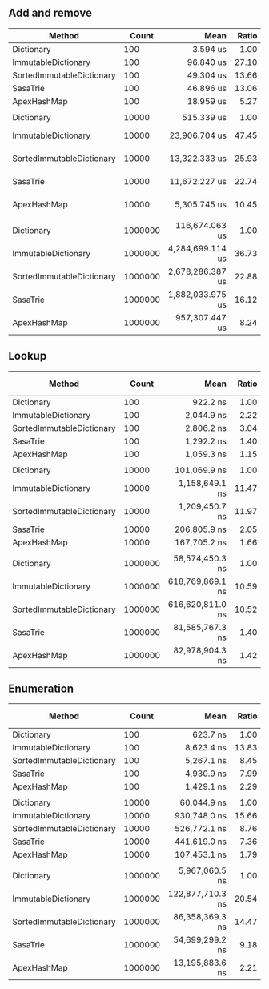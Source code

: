 
## Add and remove

|                    Method |   Count |             Mean | Ratio | RatioSD |      Gen 0 |      Gen 1 |     Gen 2 |     Allocated |
|-------------------------- |-------- |-----------------:|------:|--------:|-----------:|-----------:|----------:|--------------:|
|                Dictionary |     100 |         3.594 us |  1.00 |    0.00 |     1.7204 |     0.0114 |         - |       7.21 KB |
|       ImmutableDictionary |     100 |        96.840 us | 27.10 |    0.86 |    16.4795 |          - |         - |      69.35 KB |
| SortedImmutableDictionary |     100 |        49.304 us | 13.66 |    0.56 |    13.1226 |          - |         - |      62.44 KB |
|                  SasaTrie |     100 |        46.896 us | 13.06 |    0.27 |    27.7100 |     0.0610 |         - |     124.02 KB |
|               ApexHashMap |     100 |        18.959 us |  5.27 |    0.07 |    16.5100 |     0.0305 |         - |      72.35 KB |
|                           |         |                  |       |         |            |            |           |               |
|                Dictionary |   10000 |       515.339 us |  1.00 |    0.00 |   110.3516 |   110.3516 |  110.3516 |     657.28 KB |
|       ImmutableDictionary |   10000 |    23,906.704 us | 47.45 |    2.40 |  3718.7500 |   843.7500 |   93.7500 |   14222.47 KB |
| SortedImmutableDictionary |   10000 |    13,322.333 us | 25.93 |    1.70 |  3281.2500 |   703.1250 |   78.1250 |   12457.09 KB |
|                  SasaTrie |   10000 |    11,672.227 us | 22.74 |    1.68 |  7640.6250 |   921.8750 |         - |   31329.91 KB |
|               ApexHashMap |   10000 |     5,305.745 us | 10.45 |    0.97 |  3757.8125 |   562.5000 |         - |   14848.56 KB |
|                           |         |                  |       |         |            |            |           |               |
|                Dictionary | 1000000 |   116,674.063 us |  1.00 |    0.00 |  1000.0000 |  1000.0000 | 1000.0000 |   52625.55 KB |
|       ImmutableDictionary | 1000000 | 4,284,699.114 us | 36.73 |    0.77 |  5000.0000 |  1000.0000 |         - | 2142793.61 KB |
| SortedImmutableDictionary | 1000000 | 2,678,286.387 us | 22.88 |    0.69 |  5000.0000 |  1000.0000 |         - | 1863476.72 KB |
|                  SasaTrie | 1000000 | 1,882,033.975 us | 16.12 |    0.24 | 46000.0000 | 23000.0000 | 2000.0000 | 4950501.96 KB |
|               ApexHashMap | 1000000 |   957,307.447 us |  8.24 |    0.26 | 11000.0000 |  5000.0000 |         - | 2301878.05 KB |

## Lookup

|                    Method |   Count |             Mean | Ratio | RatioSD | Gen 0 | Gen 1 | Gen 2 | Allocated |
|-------------------------- |-------- |-----------------:|------:|--------:|------:|------:|------:|----------:|
|                Dictionary |     100 |         922.2 ns |  1.00 |    0.00 |     - |     - |     - |         - |
|       ImmutableDictionary |     100 |       2,044.9 ns |  2.22 |    0.05 |     - |     - |     - |         - |
| SortedImmutableDictionary |     100 |       2,806.2 ns |  3.04 |    0.05 |     - |     - |     - |         - |
|                  SasaTrie |     100 |       1,292.2 ns |  1.40 |    0.02 |     - |     - |     - |         - |
|               ApexHashMap |     100 |       1,059.3 ns |  1.15 |    0.02 |     - |     - |     - |         - |
|                           |         |                  |       |         |       |       |       |           |
|                Dictionary |   10000 |     101,069.9 ns |  1.00 |    0.00 |     - |     - |     - |         - |
|       ImmutableDictionary |   10000 |   1,158,649.1 ns | 11.47 |    0.31 |     - |     - |     - |         - |
| SortedImmutableDictionary |   10000 |   1,209,450.7 ns | 11.97 |    0.15 |     - |     - |     - |         - |
|                  SasaTrie |   10000 |     206,805.9 ns |  2.05 |    0.03 |     - |     - |     - |         - |
|               ApexHashMap |   10000 |     167,705.2 ns |  1.66 |    0.03 |     - |     - |     - |         - |
|                           |         |                  |       |         |       |       |       |           |
|                Dictionary | 1000000 |  58,574,450.3 ns |  1.00 |    0.00 |     - |     - |     - |         - |
|       ImmutableDictionary | 1000000 | 618,769,869.1 ns | 10.59 |    0.42 |     - |     - |     - |         - |
| SortedImmutableDictionary | 1000000 | 616,620,811.0 ns | 10.52 |    0.31 |     - |     - |     - |         - |
|                  SasaTrie | 1000000 |  81,585,767.3 ns |  1.40 |    0.04 |     - |     - |     - |         - |
|               ApexHashMap | 1000000 |  82,978,904.3 ns |  1.42 |    0.04 |     - |     - |     - |         - |

## Enumeration

|                    Method |   Count |             Mean | Ratio | RatioSD |    Gen 0 | Gen 1 | Gen 2 | Allocated |
|-------------------------- |-------- |-----------------:|------:|--------:|---------:|------:|------:|----------:|
|                Dictionary |     100 |         623.7 ns |  1.00 |    0.00 |        - |     - |     - |         - |
|       ImmutableDictionary |     100 |       8,623.4 ns | 13.83 |    0.15 |        - |     - |     - |         - |
| SortedImmutableDictionary |     100 |       5,267.1 ns |  8.45 |    0.15 |        - |     - |     - |         - |
|                  SasaTrie |     100 |       4,930.9 ns |  7.99 |    0.24 |   0.6104 |     - |     - |    2912 B |
|               ApexHashMap |     100 |       1,429.1 ns |  2.29 |    0.02 |        - |     - |     - |         - |
|                           |         |                  |       |         |          |       |       |           |
|                Dictionary |   10000 |      60,044.9 ns |  1.00 |    0.00 |        - |     - |     - |         - |
|       ImmutableDictionary |   10000 |     930,748.0 ns | 15.66 |    0.53 |        - |     - |     - |         - |
| SortedImmutableDictionary |   10000 |     526,772.1 ns |  8.76 |    0.15 |        - |     - |     - |         - |
|                  SasaTrie |   10000 |     441,619.0 ns |  7.36 |    0.11 |  19.5313 |     - |     - |   93280 B |
|               ApexHashMap |   10000 |     107,453.1 ns |  1.79 |    0.04 |        - |     - |     - |         - |
|                           |         |                  |       |         |          |       |       |           |
|                Dictionary | 1000000 |   5,967,060.5 ns |  1.00 |    0.00 |        - |     - |     - |         - |
|       ImmutableDictionary | 1000000 | 122,877,710.3 ns | 20.54 |    0.30 |        - |     - |     - |         - |
| SortedImmutableDictionary | 1000000 |  86,358,369.3 ns | 14.47 |    0.12 |        - |     - |     - |         - |
|                  SasaTrie | 1000000 |  54,699,299.2 ns |  9.18 |    0.18 | 666.6667 |     - |     - | 2985056 B |
|               ApexHashMap | 1000000 |  13,195,883.6 ns |  2.21 |    0.02 |        - |     - |     - |         - |

